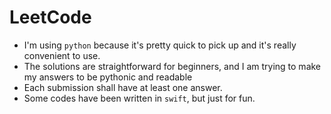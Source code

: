 # LeetCode
* I'm using `python` because it's pretty quick to pick up and it's really convenient to use.
* The solutions are straightforward for beginners, and I am trying to make my answers to be pythonic and readable
* Each submission shall have at least one answer.
* Some codes have been written in `swift`, but just for fun.
